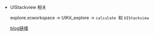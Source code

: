 * UIStackview 相关

  explore.xcworkspace -> UIKit_explore -> `calculate `和 `UIStackview`

  [blog链接](https://www.jianshu.com/p/f475c9284bd7)

  

  

